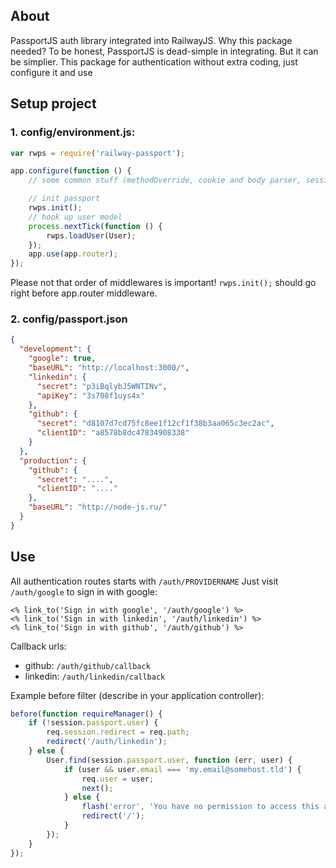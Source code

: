 ## About

PassportJS auth library integrated into RailwayJS. Why this package needed? To be honest, PassportJS is dead-simple in integrating. But it can be simplier. This package for authentication without extra coding, just configure it and use

## Setup project

### 1. config/environment.js:

```javascript
var rwps = require('railway-passport');

app.configure(function () {
    // some common stuff (methodOverride, cookie and body parser, session)

    // init passport
    rwps.init();
    // hook up user model
    process.nextTick(function () {
        rwps.loadUser(User);
    });
    app.use(app.router);
});
```

Please not that order of middlewares is important! `rwps.init();` should go right before app.router middleware.

### 2. config/passport.json

```json
{
  "development": {
    "google": true, 
    "baseURL": "http://localhost:3000/", 
    "linkedin": {
      "secret": "p3iBqlybJ5WNTINv", 
      "apiKey": "3s708f1uys4x"
    }, 
    "github": {
      "secret": "d8107d7cd75fc8ee1f12cf1f38b3aa065c3ec2ac", 
      "clientID": "a8578b8dc47834908338"
    }
  }, 
  "production": {
    "github": {
      "secret": "....", 
      "clientID": "...."
    }, 
    "baseURL": "http://node-js.ru/"
  }
}
```

## Use

All authentication routes starts with `/auth/PROVIDERNAME`
Just visit `/auth/google` to sign in with google:

    <% link_to('Sign in with google', '/auth/google') %>
    <% link_to('Sign in with linkedin', '/auth/linkedin') %>
    <% link_to('Sign in with github', '/auth/github') %>

Callback urls:

- github: `/auth/github/callback`
- linkedin: `/auth/linkedin/callback`

Example before filter (describe in your application controller):

```javascript
before(function requireManager() {
    if (!session.passport.user) {
        req.session.redirect = req.path;
        redirect('/auth/linkedin');
    } else {
        User.find(session.passport.user, function (err, user) {
            if (user && user.email === 'my.email@somehost.tld') {
                req.user = user;
                next();
            } else {
                flash('error', 'You have no permission to access this area');
                redirect('/');
            }
        });
    }
});
```
